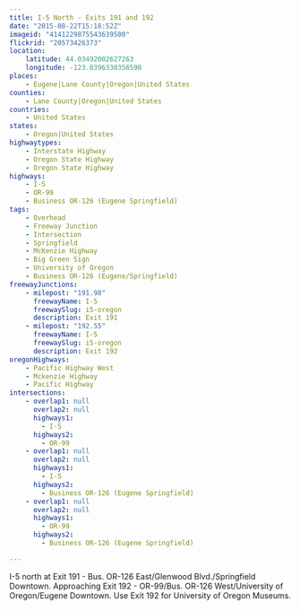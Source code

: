 ```yaml
---
title: I-5 North - Exits 191 and 192
date: "2015-08-22T15:18:52Z"
imageid: "4141229875543639500"
flickrid: "20573426373"
location:
    latitude: 44.03492002627263
    longitude: -123.0396330356598
places:
    - Eugene|Lane County|Oregon|United States
counties:
    - Lane County|Oregon|United States
countries:
    - United States
states:
    - Oregon|United States
highwaytypes:
    - Interstate Highway
    - Oregon State Highway
    - Oregon State Highway
highways:
    - I-5
    - OR-99
    - Business OR-126 (Eugene Springfield)
tags:
    - Overhead
    - Freeway Junction
    - Intersection
    - Springfield
    - McKenzie Highway
    - Big Green Sign
    - University of Oregon
    - Business OR-126 (Eugene/Springfield)
freewayJunctions:
    - milepost: "191.98"
      freewayName: I-5
      freewaySlug: i5-oregon
      description: Exit 191
    - milepost: "192.55"
      freewayName: I-5
      freewaySlug: i5-oregon
      description: Exit 192
oregonHighways:
    - Pacific Highway West
    - Mckenzie Highway
    - Pacific Highway
intersections:
    - overlap1: null
      overlap2: null
      highways1:
        - I-5
      highways2:
        - OR-99
    - overlap1: null
      overlap2: null
      highways1:
        - I-5
      highways2:
        - Business OR-126 (Eugene Springfield)
    - overlap1: null
      overlap2: null
      highways1:
        - OR-99
      highways2:
        - Business OR-126 (Eugene Springfield)

---
```

I-5 north at Exit 191 - Bus. OR-126 East/Glenwood Blvd./Springfield Downtown.  Approaching Exit 192 - OR-99/Bus. OR-126 West/University of Oregon/Eugene Downtown.  Use Exit 192 for University of Oregon Museums.